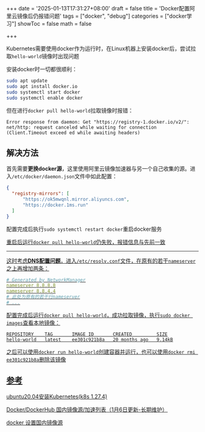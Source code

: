 +++
date = '2025-01-13T17:31:27+08:00'
draft = false
title = 'Docker配置阿里云镜像后仍报错问题'
tags = ["docker", "debug"]
categories = ["docker学习"]
showToc = false
math = false

+++

Kubernetes需要使用docker作为运行时，在Linux机器上安装docker后，尝试拉取`hello-world`镜像时出现问题

安装docker时一切都很顺利：

```bash
sudo apt update
sudo apt install docker.io
sudo systemctl start docker
sudo systemctl enable docker
```

但在进行`docker pull hello-world`拉取镜像时报错：

```
Error response from daemon: Get "https://registry-1.docker.io/v2/": net/http: request canceled while waiting for connection (Client.Timeout exceed ed while awaiting headers)
```

## 解决方法

首先需要**更换docker源**，这里使用阿里云镜像加速器与另一个自己收集的源。进入`/etc/docker/daemon.json`文件中如此配置：

```json
{
  "registry-mirrors": [
      "https://ok5mwqnl.mirror.aliyuncs.com",
      "https://docker.1ms.run"
  ]
}
```

配置完成后执行`sudo systemctl restart docker`重启docker服务

<u>重启后运行`docker pull hello-world`仍失败，报错信息与先前一致<u>

---

这时考虑**DNS配置问题**，进入`/etc/resolv.conf`文件，在原有的若干`nameserver`之上再增加两条：

```yaml
# Generated by NetworkManager
nameserver 8.8.8.8
nameserver 8.8.4.4
# 此处为原有的若干行nameserver
# ...
```

配置完成后运行`docker pull hello-world`，成功拉取镜像，执行`sudo docker images`查看本地镜像：

```
REPOSITORY    TAG       IMAGE ID       CREATED         SIZE
hello-world   latest    ee301c921b8a   20 months ago   9.14kB
```

之后可以使用`docker run hello-world`创建容器并运行，也可以使用`docker rmi ee301c921b8a`删除该镜像

## 参考

[ubuntu20.04安装Kubernetes(k8s 1.27.4)](https://www.cnblogs.com/tjw-bk/p/17566029.html)

[Docker/DockerHub 国内镜像源/加速列表（1月6日更新-长期维护）](https://www.cnblogs.com/gnuorg/p/18570325)

[docker 设置国内镜像源](https://developer.aliyun.com/article/1294592)
